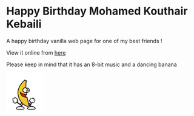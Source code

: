 # Happy Birthday Mohamed Kouthair Kebaili

A happy birthday vanilla web page for one of my best friends !

View it online from [here](https://mabotn.github.io/mkk-birthday/index.html)

Please keep in mind that it has an 8-bit music and a dancing banana

<img src="banana.gif" width="100px" alt="Dancing Banana">
